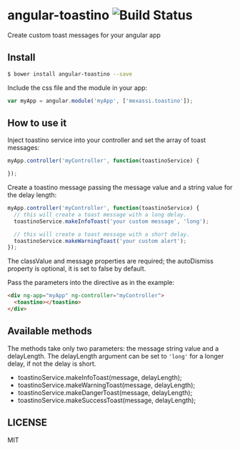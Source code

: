 # angular-toastino ![Build Status](https://travis-ci.org/Mexassi/angular-toastino.svg)
Create custom toast messages for your angular app
## Install
```sh
$ bower install angular-toastino --save
```
Include the css file and the module in your app:
```js
var myApp = angular.module('myApp', ['mexassi.toastino']);
```
## How to use it
Inject toastino service into your controller and set the array of toast messages:
```js
myApp.controller('myController', function(toastinoService) {

});
```
Create a toastino message passing the message value and a string value for the delay length:
```js
myApp.controller('myController', function(toastinoService) {
  // this will create a toast message with a long delay.
  toastinoService.makeInfoToast('your custom message', 'long');

  // this will create a toast message with a short delay.
  toastinoService.makeWarningToast('your custom alert');
});
```
The classValue and message properties are required; the autoDismiss property is optional, it is set to false by default.

Pass the parameters into the directive as in the example:

```html
<div ng-app="myApp" ng-controller="myController">
  <toastino></toastino>
</div>
```
## Available methods
The methods take only two parameters: the message string value and a delayLength.
The delayLength argument can be set to ```'long'``` for a longer delay, if not the delay is short.

- toastinoService.makeInfoToast(message, delayLength);
- toastinoService.makeWarningToast(message, delayLength);
- toastinoService.makeDangerToast(message, delayLength);
- toastinoService.makeSuccessToast(message, delayLength);

## LICENSE
MIT
